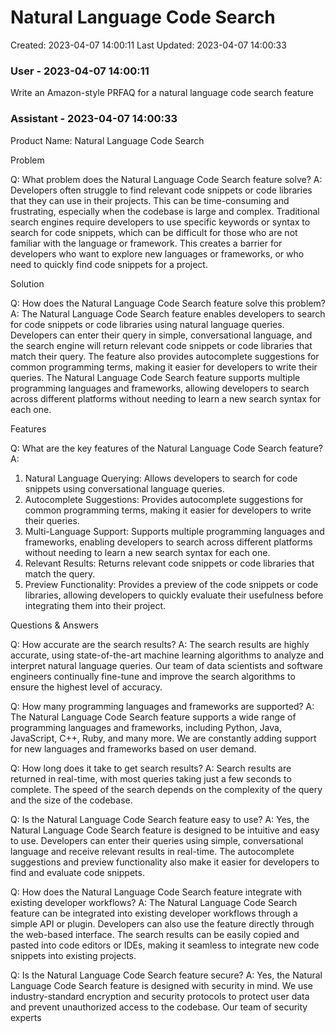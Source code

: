 # Natural Language Code Search

Created: 2023-04-07 14:00:11
Last Updated: 2023-04-07 14:00:33

### User - 2023-04-07 14:00:11

Write an Amazon-style PRFAQ for a natural language code search feature

### Assistant - 2023-04-07 14:00:33



Product Name: Natural Language Code Search

Problem

Q: What problem does the Natural Language Code Search feature solve?
A: Developers often struggle to find relevant code snippets or code libraries that they can use in their projects. This can be time-consuming and frustrating, especially when the codebase is large and complex. Traditional search engines require developers to use specific keywords or syntax to search for code snippets, which can be difficult for those who are not familiar with the language or framework. This creates a barrier for developers who want to explore new languages or frameworks, or who need to quickly find code snippets for a project.

Solution

Q: How does the Natural Language Code Search feature solve this problem?
A: The Natural Language Code Search feature enables developers to search for code snippets or code libraries using natural language queries. Developers can enter their query in simple, conversational language, and the search engine will return relevant code snippets or code libraries that match their query. The feature also provides autocomplete suggestions for common programming terms, making it easier for developers to write their queries. The Natural Language Code Search feature supports multiple programming languages and frameworks, allowing developers to search across different platforms without needing to learn a new search syntax for each one.

Features

Q: What are the key features of the Natural Language Code Search feature?
A: 
1. Natural Language Querying: Allows developers to search for code snippets using conversational language queries.
2. Autocomplete Suggestions: Provides autocomplete suggestions for common programming terms, making it easier for developers to write their queries.
3. Multi-Language Support: Supports multiple programming languages and frameworks, enabling developers to search across different platforms without needing to learn a new search syntax for each one.
4. Relevant Results: Returns relevant code snippets or code libraries that match the query.
5. Preview Functionality: Provides a preview of the code snippets or code libraries, allowing developers to quickly evaluate their usefulness before integrating them into their project.

Questions & Answers

Q: How accurate are the search results?
A: The search results are highly accurate, using state-of-the-art machine learning algorithms to analyze and interpret natural language queries. Our team of data scientists and software engineers continually fine-tune and improve the search algorithms to ensure the highest level of accuracy.

Q: How many programming languages and frameworks are supported?
A: The Natural Language Code Search feature supports a wide range of programming languages and frameworks, including Python, Java, JavaScript, C++, Ruby, and many more. We are constantly adding support for new languages and frameworks based on user demand.

Q: How long does it take to get search results?
A: Search results are returned in real-time, with most queries taking just a few seconds to complete. The speed of the search depends on the complexity of the query and the size of the codebase.

Q: Is the Natural Language Code Search feature easy to use?
A: Yes, the Natural Language Code Search feature is designed to be intuitive and easy to use. Developers can enter their queries using simple, conversational language and receive relevant results in real-time. The autocomplete suggestions and preview functionality also make it easier for developers to find and evaluate code snippets.

Q: How does the Natural Language Code Search feature integrate with existing developer workflows?
A: The Natural Language Code Search feature can be integrated into existing developer workflows through a simple API or plugin. Developers can also use the feature directly through the web-based interface. The search results can be easily copied and pasted into code editors or IDEs, making it seamless to integrate new code snippets into existing projects.

Q: Is the Natural Language Code Search feature secure?
A: Yes, the Natural Language Code Search feature is designed with security in mind. We use industry-standard encryption and security protocols to protect user data and prevent unauthorized access to the codebase. Our team of security experts

